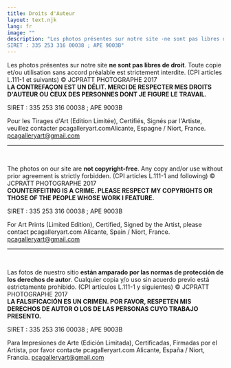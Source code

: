 ```yaml
---
title: Droits d'Auteur
layout: text.njk
lang: fr
image: ""
description: "Les photos présentes sur notre site -ne sont pas libres de droit-. Toute copie et/ou utilisation sans accord préalable est strictement interdite. (CPI articles L.111-1 et suivants) © JCPRATT PHOTOGRAPHE 2017    
SIRET : 335 253 316 00038 ; APE 9003B"
---
```

Les photos présentes sur notre site **ne sont pas libres de droit**. Toute copie et/ou utilisation sans accord préalable est strictement interdite. (CPI articles L.111-1 et suivants) © JCPRATT PHOTOGRAPHE 2017  
**LA CONTREFAÇON EST UN DÉLIT. MERCI DE RESPECTER MES DROITS D'AUTEUR OU CEUX DES PERSONNES DONT JE FIGURE LE TRAVAIL.**  

SIRET : 335 253 316 00038 ; APE 9003B  

Pour les Tirages d'Art (Edition Limitée), Certifiés, Signés par l'Artiste, veuillez contacter pcagalleryart.comAlicante, Espagne / Niort, France. pcagalleryart@gmail.com  

---------------------------------

&nbsp;

The photos on our site are **not copyright-free**. Any copy and/or use without prior agreement is strictly forbidden. (CPI articles L.111-1 and following) © JCPRATT PHOTOGRAPHE 2017  
**COUNTERFEITING IS A CRIME. PLEASE RESPECT MY COPYRIGHTS OR THOSE OF THE PEOPLE WHOSE WORK I FEATURE.**  

SIRET : 335 253 316 00038 ; APE 9003B  

For Art Prints (Limited Edition), Certified, Signed by the Artist, please contact pcagalleryart.com Alicante, Spain / Niort, France. pcagalleryart@gmail.com  


-------------------------------

&nbsp;

Las fotos de nuestro sitio **están amparado por las normas de protección de los derechos de autor**. Cualquier copia y/o uso sin acuerdo previo está estrictamente prohibido. (CPI artículos L.111-1 y siguientes) © JCPRATT PHOTOGRAPHE 2017  
**LA FALSIFICACIÓN ES UN CRIMEN. POR FAVOR, RESPETEN MIS DERECHOS DE AUTOR O LOS DE LAS PERSONAS CUYO TRABAJO PRESENTO.**  

SIRET : 335 253 316 00038 ; APE 9003B  

Para Impresiones de Arte (Edición Limitada), Certificadas, Firmadas por el Artista, por favor contacte pcagalleryart.com Alicante, España / Niort, Francia. pcagalleryart@gmail.com  

